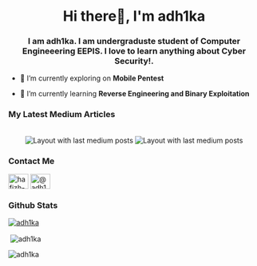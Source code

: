 <h1 align="center">Hi there👋, I'm adh1ka</h1>
<h3 align="center">I am adh1ka. I am undergraduste student of <b>Computer Engineeering EEPIS</b>. I love to learn anything about Cyber Security!.</h3>



- 🔭 I’m currently exploring on **Mobile Pentest**

- 🌱 I’m currently learning **Reverse Engineering and Binary Exploitation**

<h3 align="left">My Latest Medium Articles</h3>
<br clear="both">

<div align="center">
  <img src="https://medium-snippet-dc633c4f39a0.herokuapp.com/api/article.svg?username=@adh1ka&index=1&source=medium" alt="Layout with last medium posts"  />
  <img src="https://medium-snippet-dc633c4f39a0.herokuapp.com/api/article.svg?username=@adh1ka&index=0&source=medium" alt="Layout with last medium posts"  />
</div>

<h3 align="left">Contact Me</h3>
<p align="left">
  <a href="https://linkedin.com/in/hafizh-adhika-502a00225" target="blank"><img align="center" src="https://raw.githubusercontent.com/rahuldkjain/github-profile-readme-generator/master/src/images/icons/Social/linked-in-alt.svg" alt="hafizh-adhika-502a00225" height="30" width="40" /></a>
<a href="https://medium.com/@adh1ka" target="blank"><img align="center" src="https://raw.githubusercontent.com/rahuldkjain/github-profile-readme-generator/master/src/images/icons/Social/medium.svg" alt="@adh1ka" height="30" width="40" /></a>
</p>

<h3 align="left">Github Stats</h3>

<p align="left"> <a href="https://github.com/ryo-ma/github-profile-trophy"><img src="https://github-profile-trophy.vercel.app/?username=adh1ka" alt="adh1ka" /></a> </p>
<p>&nbsp;<img align="center" src="https://github-readme-stats.vercel.app/api?username=adh1ka&show_icons=true&locale=en" alt="adh1ka" /></p>

<p><img align="center" src="https://github-readme-streak-stats.herokuapp.com/?user=adh1ka&" alt="adh1ka" /></p>
